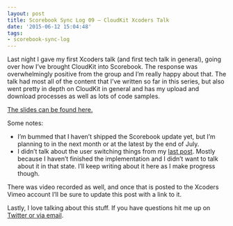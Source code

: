 ```yaml
---
layout: post
title: Scorebook Sync Log 09 – CloudKit Xcoders Talk
date: '2015-06-12 15:04:48'
tags:
- scorebook-sync-log
---
```


Last night I gave my first Xcoders talk (and first tech talk in general), going over how I’ve brought CloudKit into Scorebook. The response was overwhelmingly positive from the group and I’m really happy about that. The talk had most all of the content that I’ve written so far in this series, but also went pretty in depth on CloudKit in general and has my upload and download processes as well as lots of code samples.

[The slides can be found here.](http://bit.ly/1Gj0O87)

Some notes:

* I’m bummed that I haven’t shipped the Scorebook update yet, but I’m planning to in the next month or at the latest by the end of July.
* I didn’t talk about the user switching things from my [last post](http://jsorge.net/2015/06/09/scorebook-sync-log-08-user-switching/). Mostly because I haven’t finished the implementation and I didn’t want to talk about it in that state. I’ll keep writing about it here as I make progress though.

There was video recorded as well, and once that is posted to the Xcoders Vimeo account I’ll be sure to update this post with a link to it.

Lastly, I love talking about this stuff. If you have questions hit me up on [Twitter or via email](http://jsorge.net/about/).